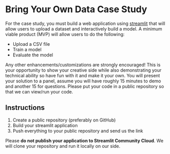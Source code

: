 # Bring Your Own Data Case Study

For the case study, you must build a web application using [streamlit](https://streamlit.io/) that will allow users to upload a dataset and interactively build a model. A minimum viable product (MVP) will allow users to do the following:

- Upload a CSV file
- Train a model
- Evaluate the model

Any other enhancements/customizations are strongly encouraged! This is your opportunity to show your creative side while also demonstrating your technical ability so have fun with it and make it your own. You will present your solution to a panel, assume you will have roughly 15 minutes to demo and another 15 for questions. Please put your code in a public repository so that we can view/run your code.

## Instructions

1. Create a public repository (preferably on GitHub)
2. Build your streamlit application
3. Push everything to your public repository and send us the link

Please __do not publish your application to Streamlit Community Cloud__. We will clone your repository and run it locally on our side. 
